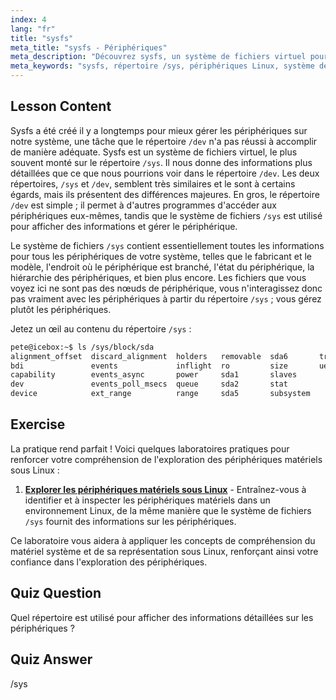 ```yaml
---
index: 4
lang: "fr"
title: "sysfs"
meta_title: "sysfs - Périphériques"
meta_description: "Découvrez sysfs, un système de fichiers virtuel pour des informations détaillées et la gestion des périphériques Linux. Comprenez /sys vs /dev. Commencez votre parcours Linux !"
meta_keywords: "sysfs, répertoire /sys, périphériques Linux, système de fichiers virtuel, tutoriel Linux, guide du débutant"
---
```


## Lesson Content

Sysfs a été créé il y a longtemps pour mieux gérer les périphériques sur notre système, une tâche que le répertoire `/dev` n'a pas réussi à accomplir de manière adéquate. Sysfs est un système de fichiers virtuel, le plus souvent monté sur le répertoire `/sys`. Il nous donne des informations plus détaillées que ce que nous pourrions voir dans le répertoire `/dev`. Les deux répertoires, `/sys` et `/dev`, semblent très similaires et le sont à certains égards, mais ils présentent des différences majeures. En gros, le répertoire `/dev` est simple ; il permet à d'autres programmes d'accéder aux périphériques eux-mêmes, tandis que le système de fichiers `/sys` est utilisé pour afficher des informations et gérer le périphérique.

Le système de fichiers `/sys` contient essentiellement toutes les informations pour tous les périphériques de votre système, telles que le fabricant et le modèle, l'endroit où le périphérique est branché, l'état du périphérique, la hiérarchie des périphériques, et bien plus encore. Les fichiers que vous voyez ici ne sont pas des nœuds de périphérique, vous n'interagissez donc pas vraiment avec les périphériques à partir du répertoire `/sys` ; vous gérez plutôt les périphériques.

Jetez un œil au contenu du répertoire `/sys` :

```bash
pete@icebox:~$ ls /sys/block/sda
alignment_offset  discard_alignment  holders   removable  sda6       trace
bdi               events             inflight  ro         size       uevent
capability        events_async       power     sda1       slaves
dev               events_poll_msecs  queue     sda2       stat
device            ext_range          range     sda5       subsystem
```

## Exercise

La pratique rend parfait ! Voici quelques laboratoires pratiques pour renforcer votre compréhension de l'exploration des périphériques matériels sous Linux :

1. **[Explorer les périphériques matériels sous Linux](https://labex.io/fr/labs/comptia-explore-hardware-devices-in-linux-590861)** - Entraînez-vous à identifier et à inspecter les périphériques matériels dans un environnement Linux, de la même manière que le système de fichiers `/sys` fournit des informations sur les périphériques.

Ce laboratoire vous aidera à appliquer les concepts de compréhension du matériel système et de sa représentation sous Linux, renforçant ainsi votre confiance dans l'exploration des périphériques.

## Quiz Question

Quel répertoire est utilisé pour afficher des informations détaillées sur les périphériques ?

## Quiz Answer

/sys
